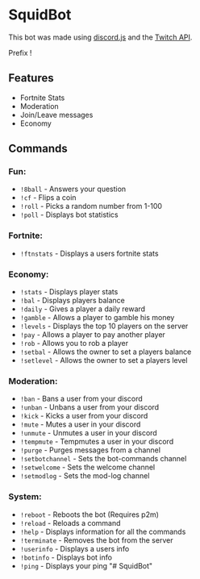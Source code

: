 # SquidBot
This bot was made using [discord.js](https://github.com/discordjs/discord.js) and the [Twitch API](https://github.com/justintv/Twitch-API).

Prefix !

## Features
* Fortnite Stats
* Moderation
* Join/Leave messages
* Economy

## Commands
### Fun:
* ```!8ball``` - Answers your question
* ```!cf``` - Flips a coin
* ```!roll``` - Picks a random number from 1-100
* ```!poll``` - Displays bot statistics

### Fortnite:
* ```!ftnstats``` - Displays a users fortnite stats

### Economy:
* ```!stats``` - Displays player stats
* ```!bal``` - Displays players balance
* ```!daily``` - Gives a player a daily reward
* ```!gamble``` - Allows a player to gamble his money
* ```!levels``` - Displays the top 10 players on the server
* ```!pay``` - Allows a player to pay another player
* ```!rob``` - Allows you to rob a player
* ```!setbal``` - Allows the owner to set a players balance
* ```!setlevel``` - Allows the owner to set a players level

### Moderation:
* ```!ban``` - Bans a user from your discord
* ```!unban``` - Unbans a user from your discord
* ```!kick``` - Kicks a user from your discord
* ```!mute``` - Mutes a user in your discord
* ```!unmute``` - Unmutes a user in your discord
* ```!tempmute``` - Tempmutes a user in your discord
* ```!purge``` - Purges messages from a channel
* ```!setbotchannel``` - Sets the bot-commands channel
* ```!setwelcome``` - Sets the welcome channel
* ```!setmodlog``` - Sets the mod-log channel

### System:
* ```!reboot``` - Reboots the bot (Requires p2m)
* ```!reload``` - Reloads a command
* ```!help``` - Displays information for all the commands
* ```!terminate``` - Removes the bot from the server
* ```!userinfo``` - Displays a users info
* ```!botinfo``` - Displays bot info
* ```!ping``` - Displays your ping
"# SquidBot" 
